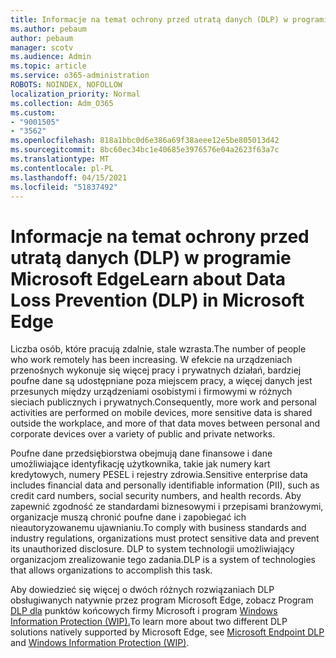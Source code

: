 ```yaml
---
title: Informacje na temat ochrony przed utratą danych (DLP) w programie Microsoft Edge
ms.author: pebaum
author: pebaum
manager: scotv
ms.audience: Admin
ms.topic: article
ms.service: o365-administration
ROBOTS: NOINDEX, NOFOLLOW
localization_priority: Normal
ms.collection: Adm_O365
ms.custom:
- "9001505"
- "3562"
ms.openlocfilehash: 818a1bbc0d6e386a69f38aeee12e5be805013d42
ms.sourcegitcommit: 8bc60ec34bc1e40685e3976576e04a2623f63a7c
ms.translationtype: MT
ms.contentlocale: pl-PL
ms.lasthandoff: 04/15/2021
ms.locfileid: "51837492"
---
```

# <a name="learn-about-data-loss-prevention-dlp-in-microsoft-edge"></a><span data-ttu-id="7bdbc-102">Informacje na temat ochrony przed utratą danych (DLP) w programie Microsoft Edge</span><span class="sxs-lookup"><span data-stu-id="7bdbc-102">Learn about Data Loss Prevention (DLP) in Microsoft Edge</span></span>

<span data-ttu-id="7bdbc-103">Liczba osób, które pracują zdalnie, stale wzrasta.</span><span class="sxs-lookup"><span data-stu-id="7bdbc-103">The number of people who work remotely has been increasing.</span></span> <span data-ttu-id="7bdbc-104">W efekcie na urządzeniach przenośnych wykonuje się więcej pracy i prywatnych działań, bardziej poufne dane są udostępniane poza miejscem pracy, a więcej danych jest przesunych między urządzeniami osobistymi i firmowymi w różnych sieciach publicznych i prywatnych.</span><span class="sxs-lookup"><span data-stu-id="7bdbc-104">Consequently, more work and personal activities are performed on mobile devices, more sensitive data is shared outside the workplace, and more of that data moves between personal and corporate devices over a variety of public and private networks.</span></span>

<span data-ttu-id="7bdbc-105">Poufne dane przedsiębiorstwa obejmują dane finansowe i dane umożliwiające identyfikację użytkownika, takie jak numery kart kredytowych, numery PESEL i rejestry zdrowia.</span><span class="sxs-lookup"><span data-stu-id="7bdbc-105">Sensitive enterprise data includes financial data and personally identifiable information (PII), such as credit card numbers, social security numbers, and health records.</span></span> <span data-ttu-id="7bdbc-106">Aby zapewnić zgodność ze standardami biznesowymi i przepisami branżowymi, organizacje muszą chronić poufne dane i zapobiegać ich nieautoryzowanemu ujawnianiu.</span><span class="sxs-lookup"><span data-stu-id="7bdbc-106">To comply with business standards and industry regulations, organizations must protect sensitive data and prevent its unauthorized disclosure.</span></span> <span data-ttu-id="7bdbc-107">DLP to system technologii umożliwiający organizacjom zrealizowanie tego zadania.</span><span class="sxs-lookup"><span data-stu-id="7bdbc-107">DLP is a system of technologies that allows organizations to accomplish this task.</span></span>

<span data-ttu-id="7bdbc-108">Aby dowiedzieć się więcej o dwóch różnych rozwiązaniach DLP obsługiwanych natywnie przez program Microsoft Edge, zobacz Program [DLP dla](https://go.microsoft.com/fwlink/?linkid=2151765) punktów końcowych firmy Microsoft i program [Windows Information Protection (WIP).](https://go.microsoft.com/fwlink/?linkid=2151766)</span><span class="sxs-lookup"><span data-stu-id="7bdbc-108">To learn more about two different DLP solutions natively supported by Microsoft Edge, see [Microsoft Endpoint DLP](https://go.microsoft.com/fwlink/?linkid=2151765) and [Windows Information Protection (WIP)](https://go.microsoft.com/fwlink/?linkid=2151766).</span></span>